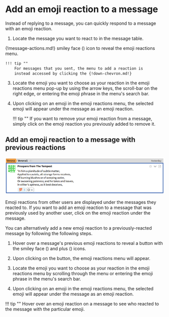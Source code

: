 # Add an emoji reaction to a message

Instead of replying to a message, you can quickly respond to a message with
an emoji reaction.

1. Locate the message you want to react to in the message table.

{!message-actions.md!} smiley face (<i class="icon-vector-smile"></i>)
icon to reveal the emoji reactions menu.

    !!! tip ""
        For messages that you sent, the menu to add a reaction is
        instead accessed by clicking the {!down-chevron.md!}

3. Locate the emoji you want to choose as your reaction in the emoji
reactions menu pop-up by using the arrow keys, the scroll-bar on the right edge, or entering the emoji phrase in
the menu's search bar.

4. Upon clicking on an emoji in the emoji reactions menu, the selected emoji
will appear under the message as an emoji reaction.

    !!! tip ""
        If you want to remove your emoji reaction from a message, simply
        click on the emoji reaction you previously added to remove it.

## Add an emoji reaction to a message with previous reactions

![Emoji reaction](/static/images/help/emoji-react.png)

Emoji reactions from other users are displayed under the messages they
reacted to. If you want to add an emoji reaction to a message that was
previously used by another user, click on the emoji reaction under the
message.

You can alternatively add a new emoji reaction to a previously-reacted
message by following the following steps.

1. Hover over a message's previous emoji reactions to reveal a button with
the smiley face (<i class="icon-vector-smile"></i>) and plus (<i
class="icon-vector-plus"></i>) icons.

2. Upon clicking on the button, the emoji reactions menu will appear.

3. Locate the emoji you want to choose as your reaction in the emoji
reactions menu by scrolling through the menu or entering the emoji phrase in
the menu's search bar.

4. Upon clicking on an emoji in the emoji reactions menu, the selected emoji
will appear under the message as an emoji reaction.

!!! tip ""
    Hover over an emoji reaction on a message to see who reacted to the
    message with the particular emoji.
